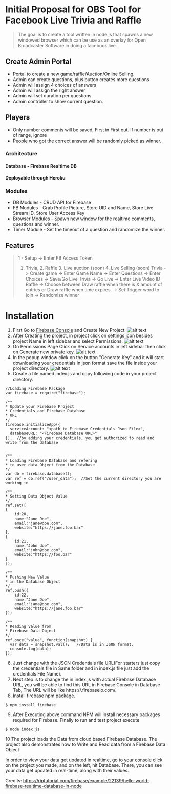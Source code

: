 # Initial Proposal for OBS Tool for Facebook Live Trivia and Raffle
> The goal is to create a tool written in node.js that spawns a new windowed browser which can be use
> as an overlay for Open Broadcaster Software in doing a facebook live.

## Create Admin Portal
- Portal to create a new game/raffle/Auction/Online Selling.
- Admin can create questions, plus button creates more questions
- Admin will assign 4 choices of answers
- Admin will assign the right answer
- Admin will set duration per questions
- Admin controller to show current question.

## Players
- Only number comments will be saved, First in First out. If number is out of range, ignore
- People who got the correct answer will be randomly picked as winner.
### Architecture
#### Database - Firebase Realtime DB
#### Deployable through Heroku

### Modules
- DB Modules - CRUD API for Firebase
- FB Modules - Grab Profile Picture, Store UID and Name, Store Live Stream ID, Store User Access Key
- Browser Modules - Spawn new window for the realtime comments, questions and winner.
- Timer Module - Set the timeout of a question and randomize the winner.

## Features
> 1 - Setup -> Enter FB Access Token
> 1. Trivia, 2. Raffle 3. Live auction (soon) 4. Live Selling (soon)
> Trivia -> Create game -> Enter Game Name -> Enter Questions -> Enter Choices -> Save/Go Live
> Trivia -> Go Live -> Enter Live Video ID
> Raffle -> Choose between Draw raffle when there is X amount of entries or Draw raffle when time expires. -> Set Trigger word to join -> Randomize winner

# Installation
1. First Go to [Firebase Console](https://console.firebase.google.com/) and Create New Project.
![alt text](https://github.com/alvinveroy/fb-live-utilities/blob/master/images/firebase-create-project.png "Create Project")
2. After Creating the project, in project click on settings icon besides project Name in left sidebar and select Permissions.
![alt text](https://github.com/alvinveroy/fb-live-utilities/blob/master/images/firebase-permission.png "Select permission")
3. On Permissions Page Click on Service accounts in left sidebar then click on Generate new private key.
![alt text](https://github.com/alvinveroy/fb-live-utilities/blob/master/images/firebase-generate-private-key.png "Generate new private key")
4. In the popup window click on the button "Generate Key" and it will start downloading your credentials in json format save the file inside your project directory.
![alt text](https://github.com/alvinveroy/fb-live-utilities/blob/master/images/firebase-generate-key-2.png "Download the credentials")
5. Create a file named index.js and copy following code in your project directory.

```
//Loading Firebase Package
var firebase = require("firebase");

/**
* Update your Firebase Project
* Credentials and Firebase Database
* URL
*/
firebase.initializeApp({
  serviceAccount: "<path to Firebase Credentials Json File>",
  databaseURL: "<Firebase Database URL>"
});  //by adding your credentials, you get authorized to read and write from the database


/**
* Loading Firebase Database and refering 
* to user_data Object from the Database
*/
var db = firebase.database();
var ref = db.ref("/user_data");  //Set the current directory you are working in

/**
* Setting Data Object Value
*/
ref.set([
{
    id:20,
    name:"Jane Doe",
    email:"jane@doe.com",
    website:"https://jane.foo.bar"
},
{
    id:21,
    name:"John doe",
    email:"john@doe.com",
    website:"https://foo.bar"
}
]);

/**
* Pushing New Value
* in the Database Object
*/
ref.push({
    id:22,
    name:"Jane Doe",
    email:"jane@doe.com",
    website:"https://jane.foo.bar"
});

/**
* Reading Value from
* Firebase Data Object
*/
ref.once("value", function(snapshot) {
  var data = snapshot.val();   //Data is in JSON format.
  console.log(data);
});

```

6. Just change with the JSON Credentials file URL(For starters just copy the credentials file in Same folder and in index.js file just add the credentials File Name).
7. Next step is to change the in index.js with actual Firebase Database URL, you will be able to find this URL in Firebase Console in Database Tab, The URL will be like https://.firebaseio.com/.
8. Install firebase npm package.
```
$ npm install firebase
```
9. After Executing above command NPM will install necessary packages required for Firebase. Finally to run and test project execute
```
$ node index.js
```
10 The project loads the Data from cloud based Firebase Database. The project also demonstrates how to Write and Read data from a Firebase Data Object.

In order to view your data get updated in realtime, go to [your console](https://console.firebase.google.com/) click on the project you made, and on the left, hit Database. There, you can see your data get updated in real-time, along with their values.

Credits: https://riptutorial.com/firebase/example/22139/hello-world-firebase-realtime-database-in-node